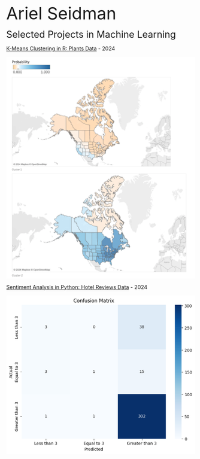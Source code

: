 <span style="font-size: 45px;">Ariel Seidman</span>

<span style="font-size: 25px;">Selected Projects in Machine Learning</span>

[K-Means Clustering in R: Plants Data]( https://github.com/arielseidman/K-Means_Clustering/blob/main/Plants_nb.md) - 2024

[<img src="plants_image.png" alt="plants_image.png" style="display: block;">]( https://github.com/arielseidman/K-Means_Clustering/blob/main/Plants_nb.md)

[Sentiment Analysis in Python: Hotel Reviews Data](https://github.com/arielseidman/Sentiment_Analysis/blob/main/Hotels.ipynb) - 2024

[<img src="Hotels_Confusion_Matrix.png" alt="Hotels_Confusion_Matrix.png" style="display: block;">](https://github.com/arielseidman/Sentiment_Analysis/blob/main/Hotels.ipynb)
